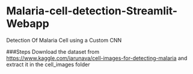 # Malaria-cell-detection-Streamlit-Webapp

Detection Of Malaria Cell using a Custom CNN

###Steps
Download the dataset from https://www.kaggle.com/iarunava/cell-images-for-detecting-malaria and extract it in the cell_images folder


